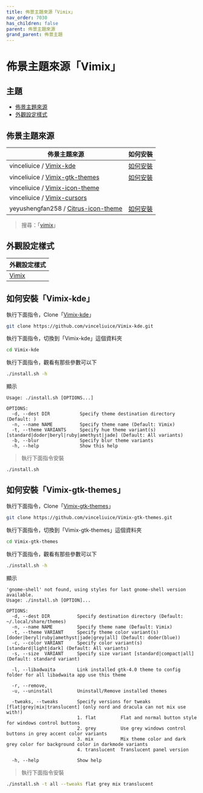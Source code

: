 ```yaml
---
title: 佈景主題來源「Vimix」
nav_order: 7030
has_children: false
parent: 佈景主題來源
grand_parent: 佈景主題
---
```



# 佈景主題來源「Vimix」




## 主題

* [佈景主題來源](#佈景主題來源)
* [外觀設定樣式](#外觀設定樣式)




## 佈景主題來源

| 佈景主題來源 | 如何安裝 |
| ---------- | ------- |
| vinceliuice / [Vimix-kde](https://github.com/vinceliuice/Vimix-kde) | [如何安裝](#如何安裝vimix-kde) |
| vinceliuice / [Vimix-gtk-themes](https://github.com/vinceliuice/Vimix-gtk-themes) | [如何安裝](#如何安裝vimix-gtk-themes) |
| vinceliuice / [Vimix-icon-theme](https://github.com/vinceliuice/Vimix-icon-theme) | |
| vinceliuice / [Vimix-cursors](https://github.com/vinceliuice/Vimix-cursors) | |
| yeyushengfan258 / [Citrus-icon-theme](https://github.com/yeyushengfan258/Citrus-icon-theme) | [如何安裝](https://samwhelp.github.io/note-about-lubuntu-lxqt-with-kwin/read/subject/theme/source/Citrus.html#如何安裝citrus-icon-theme) |


> 搜尋：「[vimix](https://github.com/vinceliuice?tab=repositories&q=vimix)」




## 外觀設定樣式

| 外觀設定樣式 |
| ---------- |
| [Vimix](https://samwhelp.github.io/note-about-lubuntu-lxqt-with-kwin/read/subject/style/recipe/Vimix.html) |




## 如何安裝「Vimix-kde」

執行下面指令，Clone「[Vimix-kde](https://github.com/vinceliuice/Vimix-kde)」

``` sh
git clone https://github.com/vinceliuice/Vimix-kde.git
```

執行下面指令，切換到「Vimix-kde」這個資料夾

``` sh
cd Vimix-kde
```

執行下面指令，觀看有那些參數可以下

``` sh
./install.sh -h
```

顯示

```
Usage: ./install.sh [OPTIONS...]

OPTIONS:
  -d, --dest DIR           Specify theme destination directory (Default: )
  -n, --name NAME          Specify theme name (Default: Vimix)
  -t, --theme VARIANTS     Specify hue theme variant(s) [standard|doder|beryl|ruby|amethyst|jade] (Default: All variants)
  -b, --blur               Specify blur theme variants
  -h, --help               Show this help
```

> 執行下面指令安裝

``` sh
./install.sh
```




## 如何安裝「Vimix-gtk-themes」

執行下面指令，Clone「[Vimix-gtk-themes](https://github.com/vinceliuice/Vimix-gtk-themes)」

``` sh
git clone https://github.com/vinceliuice/Vimix-gtk-themes.git
```

執行下面指令，切換到「Vimix-gtk-themes」這個資料夾

``` sh
cd Vimix-gtk-themes
```

執行下面指令，觀看有那些參數可以下

``` sh
./install.sh -h
```

顯示

```
'gnome-shell' not found, using styles for last gnome-shell version available.
Usage: ./install.sh [OPTION]...

OPTIONS:
  -d, --dest DIR          Specify destination directory (Default: ~/.local/share/themes)
  -n, --name NAME         Specify theme name (Default: Vimix)
  -t, --theme VARIANT     Specify theme color variant(s) [doder|beryl|ruby|amethyst|jade|grey|all] (Default: doder(blue))
  -c, --color VARIANT     Specify color variant(s) [standard|light|dark] (Default: All variants)
  -s, --size  VARIANT     Specify size variant [standard|compact|all] (Default: standard variant)

  -l, --libadwaita        Link installed gtk-4.0 theme to config folder for all libadwaita app use this theme

  -r, --remove,
  -u, --uninstall         Uninstall/Remove installed themes

  -tweaks, --tweaks       Specify versions for tweaks [flat|grey|mix|translucent] (only nord and dracula can not mix use with!)
                          1. flat         Flat and normal button style for windows control buttons
                          2. grey         Use grey windows control buttons in grey accent color variants
                          3. mix          Mix theme color and dark grey color for background color in darkmode variants
                          4. translucent  Translucent panel version

  -h, --help              Show help
```

> 執行下面指令安裝

``` sh
./install.sh -t all --tweaks flat grey mix translucent
```
